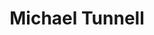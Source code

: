 ---
avatar: /images/people/michaetunnell.jpg
avatar_small: /images/people/michaetunnell_small.jpg
bio: Content Creator / Podcaster for Tux Digital. Linux Enthusiast. I also do Design
  work occasionally.
homepage: https://tuxdigital.com/
instagram: null
linkedin: null
title: Michael Tunnell
twitter: https://x.com/michaeltunnell
type: guest
username: michaetunnell
youtube: null
---